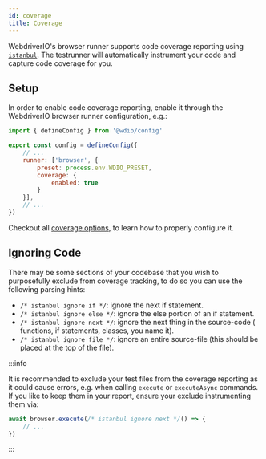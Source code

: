 ```yaml
---
id: coverage
title: Coverage
---
```


WebdriverIO's browser runner supports code coverage reporting using [`istanbul`](https://istanbul.js.org/). The testrunner will automatically instrument your code and capture code coverage for you.

## Setup

In order to enable code coverage reporting, enable it through the WebdriverIO browser runner configuration, e.g.:

```js title=wdio.conf.js
import { defineConfig } from '@wdio/config'

export const config = defineConfig({
    // ...
    runner: ['browser', {
        preset: process.env.WDIO_PRESET,
        coverage: {
            enabled: true
        }
    }],
    // ...
})
```

Checkout all [coverage options](/docs/runner#coverage-options), to learn how to properly configure it.

## Ignoring Code

There may be some sections of your codebase that you wish to purposefully exclude from coverage tracking, to do so you can use the following parsing hints:

- `/* istanbul ignore if */`: ignore the next if statement.
- `/* istanbul ignore else */`: ignore the else portion of an if statement.
- `/* istanbul ignore next */`: ignore the next thing in the source-code ( functions, if statements, classes, you name it).
- `/* istanbul ignore file */`: ignore an entire source-file (this should be placed at the top of the file).

:::info

It is recommended to exclude your test files from the coverage reporting as it could cause errors, e.g. when calling `execute` or `executeAsync` commands. If you like to keep them in your report, ensure your exclude instrumenting them via:

```ts
await browser.execute(/* istanbul ignore next */() => {
    // ...
})
```

:::

